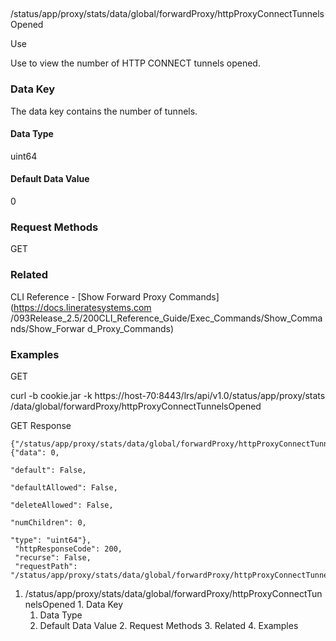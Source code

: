 ##
/status/app/proxy/stats/data/global/forwardProxy/httpProxyConnectTunnelsOpened

Use

Use to view the number of HTTP CONNECT tunnels opened.

### Data Key

The data key contains the number of tunnels.

#### Data Type

uint64

#### Default Data Value

0

### Request Methods

GET

### Related

CLI Reference - [Show Forward Proxy Commands](https://docs.lineratesystems.com
/093Release_2.5/200CLI_Reference_Guide/Exec_Commands/Show_Commands/Show_Forwar
d_Proxy_Commands)

### Examples

GET

curl -b cookie.jar -k https://host-70:8443/lrs/api/v1.0/status/app/proxy/stats
/data/global/forwardProxy/httpProxyConnectTunnelsOpened

GET Response

    
    {"/status/app/proxy/stats/data/global/forwardProxy/httpProxyConnectTunnelsOpened": {"data": 0,
                                                                                         "default": False,
                                                                                         "defaultAllowed": False,
                                                                                         "deleteAllowed": False,
                                                                                         "numChildren": 0,
                                                                                         "type": "uint64"},
     "httpResponseCode": 200,
     "recurse": False,
     "requestPath": "/status/app/proxy/stats/data/global/forwardProxy/httpProxyConnectTunnelsOpened"}
    

  1. /status/app/proxy/stats/data/global/forwardProxy/httpProxyConnectTunnelsOpened
    1. Data Key
      1. Data Type
      2. Default Data Value
    2. Request Methods
    3. Related
    4. Examples

